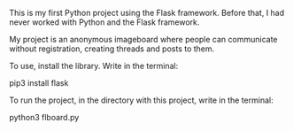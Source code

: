 This is my first Python project using the Flask framework. Before that, I had never worked with Python and the Flask framework.

My project is an anonymous imageboard where people can communicate without registration, creating threads and posts to them. 

To use, install the library. Write in the terminal:

pip3 install flask

To run the project, in the directory with this project, write in the terminal:

python3 flboard.py
